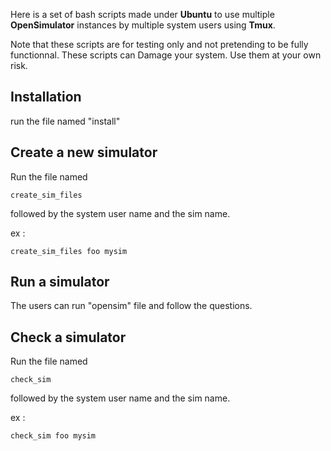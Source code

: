 Here is a set of bash scripts made under **Ubuntu** to use multiple **OpenSimulator** instances by multiple system users using **Tmux**.

Note that these scripts are for testing only and not pretending to be fully functionnal.
These scripts can Damage your system. Use them at your own risk.

Installation
------------
run the file named "install"

Create a new simulator
----------------------

Run the file named

    create_sim_files

followed by the system user name and the sim name.

ex :

    create_sim_files foo mysim

Run a simulator
---------------

The users can run "opensim" file and follow the questions.

Check a simulator
-----------------

Run the file named

    check_sim

followed by the system user name and the sim name.

ex :

    check_sim foo mysim
